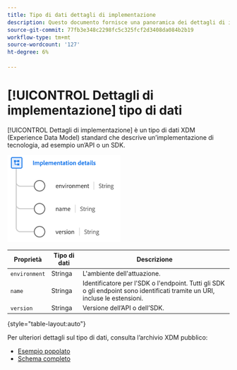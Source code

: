 ```yaml
---
title: Tipo di dati dettagli di implementazione
description: Questo documento fornisce una panoramica dei dettagli di implementazione del tipo di dati Experience Data Model (XDM) .
source-git-commit: 77fb3e348c2298fc5c325fcf2d3408da084b2b19
workflow-type: tm+mt
source-wordcount: '127'
ht-degree: 6%

---
```


# [!UICONTROL Dettagli di implementazione] tipo di dati

[!UICONTROL Dettagli di implementazione] è un tipo di dati XDM (Experience Data Model) standard che descrive un’implementazione di tecnologia, ad esempio un’API o un SDK.

![Struttura del tipo di dati](../images/data-types/implementation-details.png)

| Proprietà | Tipo di dati | Descrizione |
| --- | --- | --- |
| `environment` | Stringa | L&#39;ambiente dell&#39;attuazione. |
| `name` | Stringa | Identificatore per l&#39;SDK o l&#39;endpoint. Tutti gli SDK o gli endpoint sono identificati tramite un URI, incluse le estensioni. |
| `version` | Stringa | Versione dell’API o dell’SDK. |

{style=&quot;table-layout:auto&quot;}

Per ulteriori dettagli sul tipo di dati, consulta l’archivio XDM pubblico:

* [Esempio popolato](https://github.com/adobe/xdm/blob/master/components/datatypes/industry-verticals/implementationdetails.example.1.json)
* [Schema completo](https://github.com/adobe/xdm/blob/master/components/datatypes/industry-verticals/implementationdetails.schema.json)
